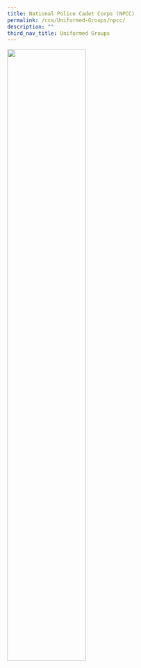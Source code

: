 ```yaml
---
title: National Police Cadet Corps (NPCC)
permalink: /cca/Uniformed-Groups/npcc/
description: ""
third_nav_title: Uniformed Groups
---
```

<img src="/images/xxx.png" style="width:60%">